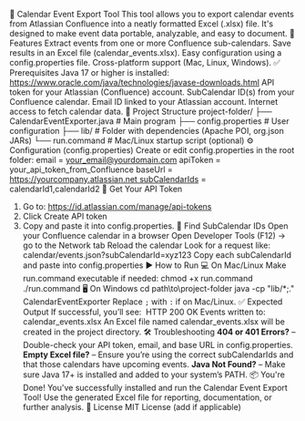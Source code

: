 📅 Calendar Event Export Tool
This tool allows you to export calendar events from Atlassian Confluence into a neatly formatted Excel (.xlsx) file. It's designed to make event data portable, analyzable, and easy to document.
🚀 Features
Extract events from one or more Confluence sub-calendars.
Save results in an Excel file (calendar_events.xlsx).
Easy configuration using a config.properties file.
Cross-platform support (Mac, Linux, Windows).
✅ Prerequisites
Java 17 or higher is installed: https://www.oracle.com/java/technologies/javase-downloads.html
API token for your Atlassian (Confluence) account.
SubCalendar ID(s) from your Confluence calendar.
Email ID linked to your Atlassian account.
Internet access to fetch calendar data.
📁 Project Structure
project-folder/ ├── CalendarEventExporter.java      # Main program ├── config.properties               # User configuration ├── lib/                            # Folder with dependencies (Apache POI, org.json JARs) └── run.command                     # Mac/Linux startup script (optional)
⚙️ Configuration (config.properties)
Create or edit config.properties in the root folder:
email = your_email@yourdomain.com apiToken = your_api_token_from_Confluence baseUrl = https://yourcompany.atlassian.net subCalendarIds = calendarId1,calendarId2
🔐 Get Your API Token
1. Go to: https://id.atlassian.com/manage/api-tokens
2. Click Create API token
3. Copy and paste it into config.properties.
📘 Find SubCalendar IDs
Open your Confluence calendar in a browser
Open Developer Tools (F12) → go to the Network tab
Reload the calendar
Look for a request like: calendar/events.json?subCalendarId=xyz123
Copy each subCalendarId and paste into config.properties
▶️ How to Run
💻 On Mac/Linux
Make run.command executable if needed:
chmod +x run.command ./run.command
🖥 On Windows
cd path\to\project-folder java -cp "lib/*;." CalendarEventExporter
Replace `;` with `:` if on Mac/Linux.
✅ Expected Output
If successful, you’ll see:  HTTP 200 OK Events written to: calendar_events.xlsx
An Excel file named calendar_events.xlsx will be created in the project directory.
🛠 Troubleshooting
**404 or 401 Errors?** – Double-check your API token, email, and base URL in config.properties.
**Empty Excel file?** – Ensure you’re using the correct subCalendarIds and that those calendars have upcoming events.
**Java Not Found?** – Make sure Java 17+ is installed and added to your system’s PATH.
📦 You're Done!
You've successfully installed and run the Calendar Event Export Tool! Use the generated Excel file for reporting, documentation, or further analysis.
📄 License
MIT License (add if applicable)
